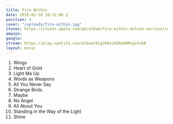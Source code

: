 ```yaml
---
title: Fire Within
date: 2016-02-10 18:32:00 Z
position: 4
cover: "/uploads/fire-within.jpg"
itunes: https://itunes.apple.com/gb/album/fire-within-deluxe-version/id673277385
amazon: 
google: 
stream: https://play.spotify.com/album/6ig2k0oiH2AXm8MugikskB
layout: music
---
```


1. Wings  
1. Heart of Gold  
1. Light Me Up  
1. Words as Weapons  
1. All You Never Say  
1. Strange Birds  
1. Maybe  
1. No Angel  
1. All About You  
1. Standing in the Way of the Light  
1. Shine
